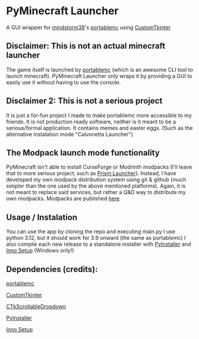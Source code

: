 # PyMinecraft Launcher
A GUI wrapper for [mindstorm38](https://github.com/mindstorm38)'s [portablemc](https://github.com/mindstorm38/portablemc) using [CustomTkinter](https://github.com/TomSchimansky/CustomTkinter)

## Disclaimer: This is not an actual minecraft launcher
The game itself is launched by [portablemc](https://github.com/mindstorm38/portablemc) (which is an awesome CLI tool to launch minecraft). PyMinecraft Launcher only wraps it by providing a GUI to easily use it without having to use the console.

## Disclaimer 2: This is not a serious project
It is just a for-fun project I made to make portablemc more accessible to my friends. It is not production ready software, neither is it meant to be a serious/formal application. It contains memes and easter eggs. (Such as the alternative instalation mode "Calvonetta Launcher")

## The Modpack launch mode functionality
PyMinecraft isn't able to install CurseForge or Modrinth modpacks (I'll leave that to more serious project, such as [Prism Launcher](https://github.com/Akascape/CTkScrollableDropdown)).
Instead, I have developed my own modpack distribution system using git & github (much simpler than the one used by the above mentioned platforms).
Again, it is not meant to replace said services, but rather a Q&D way to distribute my own modpacks.
Modpacks are published [here](https://github.com/CalvonettaModpacks)

## Usage / Instalation
You can use the app by cloning the repo and executing main.py I use python 3.12, but it should work for 3.9 onward (the same as portablemc)
I also compile each new release to a standalone installer with [PyInstaller](https://github.com/pyinstaller/pyinstaller) and [Inno Setup](https://jrsoftware.org/isinfo.php) (Windows only!)

## Dependencies (credits): 
[portablemc](https://github.com/mindstorm38/portablemc)

[CustomTkinter](https://github.com/TomSchimansky/CustomTkinter)

[CTkScrollableDropdown](https://github.com/Akascape/CTkScrollableDropdown)

[PyInstaller](https://github.com/pyinstaller/pyinstaller)

[Inno Setup](https://jrsoftware.org/isinfo.php)